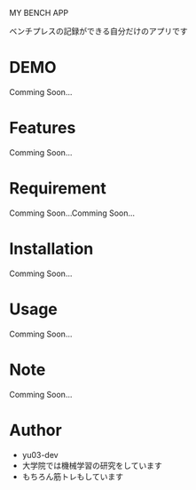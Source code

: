 MY BENCH APP
 
ベンチプレスの記録ができる自分だけのアプリです
 
# DEMO
 
Comming Soon...
 
# Features
 
Comming Soon...
 
# Requirement
 
Comming Soon...Comming Soon...
 
 
# Installation
 
Comming Soon...
 
# Usage
 
Comming Soon...
 
# Note
 
Comming Soon...
 
# Author
 
* yu03-dev
* 大学院では機械学習の研究をしています
* もちろん筋トレもしています